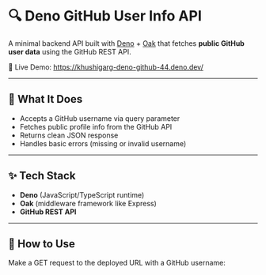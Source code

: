 # 🔍 Deno GitHub User Info API

A minimal backend API built with [Deno](https://deno.com/) + [Oak](https://deno.land/x/oak) that fetches **public GitHub user data** using the GitHub REST API.

🚀 Live Demo: https://khushigarg-deno-github-44.deno.dev/

---

## 📌 What It Does

- Accepts a GitHub username via query parameter
- Fetches public profile info from the GitHub API
- Returns clean JSON response
- Handles basic errors (missing or invalid username)

---

## ✨ Tech Stack

- **Deno** (JavaScript/TypeScript runtime)
- **Oak** (middleware framework like Express)
- **GitHub REST API**

---

## 🧪 How to Use

Make a GET request to the deployed URL with a GitHub username:

